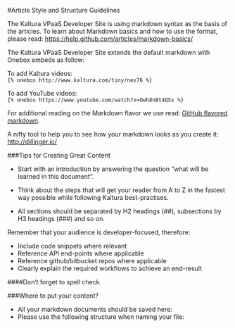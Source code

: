 #Article Style and Structure Guidelines

The Kaltura VPaaS Developer Site is using markdown syntax as the basis of the articles.
To learn about Markdown basics and how to use the format, please read: https://help.github.com/articles/markdown-basics/

The Kaltura VPaaS Developer Site extends the default markdown with Onebox embeds as follow:

To add Kaltura videos:   
`{% onebox http://www.kaltura.com/tiny/nex76 %} `

To add YouTube videos:   
`{% onebox https://www.youtube.com/watch?v=Owh8nBt4QSs %}`


For additional reading on the Markdown flavor we use read: [GitHub flavored markdown](https://help.github.com/articles/github-flavored-markdown/).

A nifty tool to help you to see how your markdown looks as you create it: http://dillinger.io/

###Tips for Creating Great Content

* Start with an introduction by answering the question “what will be learned in this document”.

* Think about the steps that will get your reader from A to Z in the fastest way possible while following Kaltura best-practises.

* All sections should be separated by H2 headings (##), subsections by H3 headings (###) and so on.


Remember that your audience is developer-focused, therefore:
* Include code snippets where relevant
* Reference API end-points where applicable
* Reference github/bitbucket repos where applicable
* Clearly explain the required workflows to achieve an end-result


####Don’t forget to spell check.


###Where to put your content?

* All your markdown documents should be saved here:
* Please use the following structure when naming your file:
